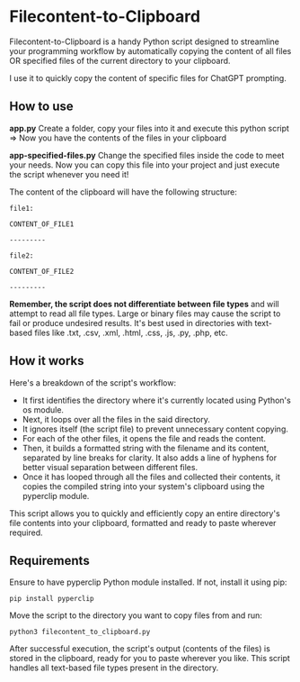 # Filecontent-to-Clipboard
Filecontent-to-Clipboard is a handy Python script designed to streamline your programming workflow by automatically copying the content of all files OR specified files of the current directory to your clipboard.

I use it to quickly copy the content of specific files for ChatGPT prompting.

## How to use
**app.py**
Create a folder, copy your files into it and execute this python script => Now you have the contents of the files in your clipboard

**app-specified-files.py**
Change the specified files inside the code to meet your needs. 
Now you can copy this file into your project and just execute the script whenever you need it!

The content of the clipboard will have the following structure:

```
file1:

CONTENT_OF_FILE1

---------

file2:

CONTENT_OF_FILE2

---------
```

**Remember, the script does not differentiate between file types** and will attempt to read all file types. Large or binary files may cause the script to fail or produce undesired results. It's best used in directories with text-based files like .txt, .csv, .xml, .html, .css, .js, .py, .php, etc.

## How it works

Here's a breakdown of the script's workflow:

* It first identifies the directory where it's currently located using Python's os module.
* Next, it loops over all the files in the said directory.
* It ignores itself (the script file) to prevent unnecessary content copying.
* For each of the other files, it opens the file and reads the content.
* Then, it builds a formatted string with the filename and its content, separated by line breaks for clarity. It also adds a line of hyphens for better visual separation between different files.
* Once it has looped through all the files and collected their contents, it copies the compiled string into your system's clipboard using the pyperclip module.

This script allows you to quickly and efficiently copy an entire directory's file contents into your clipboard, formatted and ready to paste wherever required.

## Requirements

Ensure to have pyperclip Python module installed. If not, install it using pip:

```pip install pyperclip```

Move the script to the directory you want to copy files from and run:

```python3 filecontent_to_clipboard.py```

After successful execution, the script's output (contents of the files) is stored in the clipboard, ready for you to paste wherever you like. This script handles all text-based file types present in the directory.
